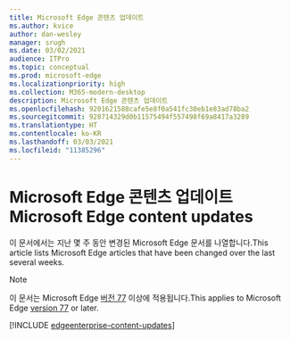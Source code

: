 ```yaml
---
title: Microsoft Edge 콘텐츠 업데이트
ms.author: kvice
author: dan-wesley
manager: srugh
ms.date: 03/02/2021
audience: ITPro
ms.topic: conceptual
ms.prod: microsoft-edge
ms.localizationpriority: high
ms.collection: M365-modern-desktop
description: Microsoft Edge 콘텐츠 업데이트
ms.openlocfilehash: 9201621588cafe5e8f0a541fc30eb1e83ad78ba2
ms.sourcegitcommit: 928714329d0b11575494f557498f69a8417a3289
ms.translationtype: HT
ms.contentlocale: ko-KR
ms.lasthandoff: 03/03/2021
ms.locfileid: "11385296"
---
```

# <a name="microsoft-edge-content-updates"></a><span data-ttu-id="ca1b9-103">Microsoft Edge 콘텐츠 업데이트</span><span class="sxs-lookup"><span data-stu-id="ca1b9-103">Microsoft Edge content updates</span></span>

<span data-ttu-id="ca1b9-104">이 문서에서는 지난 몇 주 동안 변경된 Microsoft Edge 문서를 나열합니다.</span><span class="sxs-lookup"><span data-stu-id="ca1b9-104">This article lists Microsoft Edge articles that have been changed over the last several weeks.</span></span>


> [!NOTE]
> <span data-ttu-id="ca1b9-105">이 문서는 Microsoft Edge [버전 77](https://support.microsoft.com/help/4027011/microsoft-edge-find-out-which-version-you-have?ocid=MicrosoftStore-EdgeVersion) 이상에 적용됩니다.</span><span class="sxs-lookup"><span data-stu-id="ca1b9-105">This applies to Microsoft Edge [version 77](https://support.microsoft.com/help/4027011/microsoft-edge-find-out-which-version-you-have?ocid=MicrosoftStore-EdgeVersion) or later.</span></span>

[!INCLUDE [edgeenterprise-content-updates](./includes/edgeenterprise-content-updates.md)]
